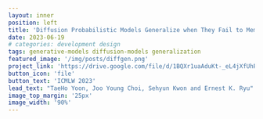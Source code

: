 ```yaml
---
layout: inner
position: left
title: 'Diffusion Probabilistic Models Generalize when They Fail to Memorize'
date: 2023-06-19
# categories: development design
tags: generative-models diffusion-models generalization
featured_image: '/img/posts/diffgen.png'
project_link: 'https://drive.google.com/file/d/1BQXr1uaAduKt-_eL4jXfUhPEXk-3YoWY/view?usp=sharing'
button_icon: 'file'
button_text: 'ICMLW 2023'
lead_text: "TaeHo Yoon, Joo Young Choi, Sehyun Kwon and Ernest K. Ryu"
image_top_margin: '25px'
image_width: '90%'
---
```

